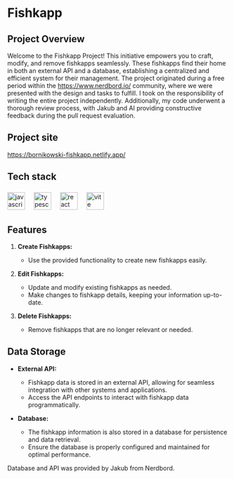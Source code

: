 
# Fishkapp

## Project Overview

Welcome to the Fishkapp Project! This initiative empowers you to craft, modify, and remove fishkapps seamlessly. These fishkapps find their home in both an external API and a database, establishing a centralized and efficient system for their management. The project originated during a free period within the https://www.nerdbord.io/ community, where we were presented with the design and tasks to fulfill. I took on the responsibility of writing the entire project independently. Additionally, my code underwent a thorough review process, with Jakub and AI providing constructive feedback during the pull request evaluation.

## Project site
https://bornikowski-fishkapp.netlify.app/

<h2 align="left">Tech stack</h2>

###

<div align="left">
  <img src="https://cdn.jsdelivr.net/gh/devicons/devicon/icons/javascript/javascript-original.svg" height="40" alt="javascript logo"  />
  <img width="12" />
  <img src="https://cdn.jsdelivr.net/gh/devicons/devicon/icons/typescript/typescript-original.svg" height="40" alt="typescript logo"  />
  <img width="12" />
  <img src="https://cdn.jsdelivr.net/gh/devicons/devicon/icons/react/react-original.svg" height="40" alt="react logo"  />
  <img width="12" />
  <img src="https://skillicons.dev/icons?i=vite" height="40" alt="vite logo"  />
</div>

###

## Features

1. **Create Fishkapps:**
   - Use the provided functionality to create new fishkapps easily.

2. **Edit Fishkapps:**
   - Update and modify existing fishkapps as needed.
   - Make changes to fishkapp details, keeping your information up-to-date.

3. **Delete Fishkapps:**
   - Remove fishkapps that are no longer relevant or needed.

## Data Storage

- **External API:**
  - Fishkapp data is stored in an external API, allowing for seamless integration with other systems and applications.
  - Access the API endpoints to interact with fishkapp data programmatically.


- **Database:**
  - The fishkapp information is also stored in a database for persistence and data retrieval.
  - Ensure the database is properly configured and maintained for optimal performance.
 
Database and API was provided by Jakub from Nerdbord.
